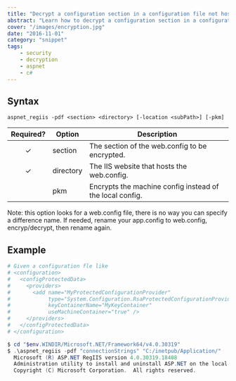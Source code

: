 ```yaml
---
title: "Decrypt a configuration section in a configuration file not hosted in IIS"
abstract: "Learn how to decrypt a configuration section in a configuration file not hosted in IIS"
cover: "/images/encryption.jpg"
date: "2016-11-01"
category: "snippet"
tags:
    - security
    - decryption
    - aspnet
    - c#
---
```


## Syntax

```
aspnet_regiis -pdf <section> <directory> [-location <subPath>] [-pkm]
```

|   Required?   | Option    |  Description                                             |
| :-----------: | --------- | -------------------------------------------------------- |
|   &#10003;    | section   | The section of the web.config to be encrypted.           |
|   &#10003;    | directory | The IIS website that hosts the web.config.               |
|               | pkm       | Encrypts the machine config instead of the local config. |

Note: this option looks for a web.config file, there is no way you can specify a difference name. If needed, rename your app.config to web.config, encryp/decrypt, then rename again.  

## Example

```powershell
# Given a configuration fle like
# <configuration>
#   <configProtectedData>
#     <providers>
#       <add name="MyProtectedConfigurationProvider" 
#            type="System.Configuration.RsaProtectedConfigurationProvider, ..." 
#            keyContainerName="MyKeyContainer" 
#            useMachineContainer="true" />
#     </providers>
#   </configProtectedData>
# </configuration>

$ cd "$env.WINDIR/Microsoft.NET/Framework64/v4.0.30319"
$ .\aspnet_regiis -pdf "connectionStrings" "C:/inetpub/Application/"
  Microsoft (R) ASP.NET RegIIS version 4.0.30319.18408
  Administration utility to install and uninstall ASP.NET on the local machine.
  Copyright (C) Microsoft Corporation.  All rights reserved.


``` 
